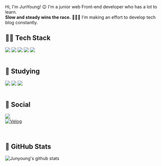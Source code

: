 
<div>
Hi, I'm JunYoung! 😉 I'm a junior web Front-end developer who has a lot to learn.
</div>
<div>
<strong>Slow and steady wins the race.</strong> 🏃🏻‍♀️ I'm making an effort to develop tech blog constantly.
</div>

## 💪🏻 Tech Stack
<div>
  <img src="https://img.shields.io/badge/HTML5-E34F26?style=flat&logo=HTML5&logoColor=white"/>
  <img src="https://img.shields.io/badge/JavaScript-F7DF1E?style=flat&logo=JavaScript&logoColor=white"/>
  <img src="https://img.shields.io/badge/React-61DAFB?style=flat&logo=React&logoColor=white"/>
  <img src="https://img.shields.io/badge/CSS3-1572B6?style=flat&logo=CSS3&logoColor=white"/>
  <img src="https://img.shields.io/badge/Styledcomponents-DB7093?style=flat&logo=styled-components&logoColor=white"/>
</div>

<br/>

## 🌱 Studying
<div>
  <img src="https://img.shields.io/badge/TypeScript-3178C6?style=flat&logo=TypeScript&logoColor=white"/>
  <img src="https://img.shields.io/badge/Next.js-000000?style=flat&logo=Next.js&logoColor=white"/>
  <img src="https://img.shields.io/badge/Node.js-339933?style=flat&logo=Node.js&logoColor=white"/>
</div>

<br />

## 💌 Social 

<a href="mailto:giveyoung530@gmail.com"><img src="https://img.shields.io/badge/Gmail-D14836?style=for-the-badge&logo=gmail&logoColor=white&link=mailto:giveyoung530@gmail.com"/></a>	
[![Velog](https://img.shields.io/badge/-Velog-20C997?logo=Velog&logoColor=white&style=for-the-badge)](https://velog.io/@zunyange/)

<br />
															     
## 🚀 GitHub Stats
![Junyoung's github stats](https://github-readme-stats-sigma-five.vercel.app/api?username=zunyange&show_icons=true&theme=vue)



<!--
**zunyange/zunyange** is a ✨ _special_ ✨ repository because its `README.md` (this file) appears on your GitHub profile.

Here are some ideas to get you started:

- 🔭 I’m currently working on ...
- 🌱 I’m currently learning ...
- 👯 I’m looking to collaborate on ...
- 🤔 I’m looking for help with ...
- 💬 Ask me about ...
- 📫 How to reach me: ...
- 😄 Pronouns: ...
- ⚡ Fun fact: ...
- Thinking of users, I am also interested in UX/UI design.
-->
